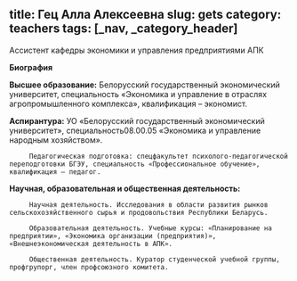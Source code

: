 title: Гец Алла Алексеевна
slug: gets
category: teachers
tags: [_nav, _category_header]
---

Ассистент кафедры экономики и управления предприятиями АПК


__Биография__

__Высшее образование:__ Белорусский государственный экономический университет, специальность «Экономика и управление в отраслях агропромышленного комплекса», квалификация – экономист.

__Аспирантура:__ УО «Белорусский государственный экономический университет», специальность08.00.05 «Экономика и управление народным хозяйством».

         Педагогическая подготовка: спецфакультет психолого-педагогической переподготовки БГЭУ, специальность «Профессиональное обучение», квалификация – педагог.

__Научная, образовательная и общественная деятельность:__

         Научная деятельность. Исследования в области развития рынков сельскохозяйственного сырья и продовольствия Республики Беларусь.

         Образовательная деятельность. Учебные курсы: «Планирование на предприятии», «Экономика организации (предприятия)», «Внешнеэкономическая деятельность в АПК».

         Общественная деятельность. Куратор студенческой учебной группы, профгрупорг, член профсоюзного комитета.

